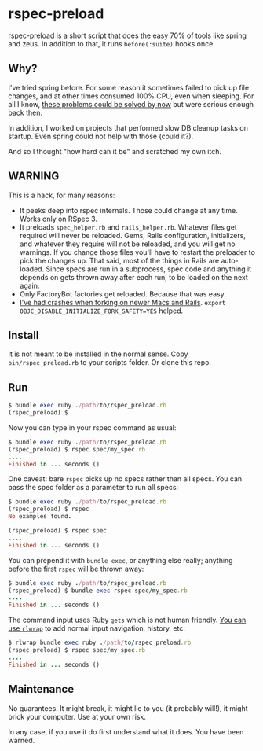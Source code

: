 # rspec-preload

rspec-preload is a short script that does the easy 70% of tools like spring and zeus. In addition to that, it runs `before(:suite)` hooks once.

## Why?

I've tried spring before. For some reason it sometimes failed to pick up file changes, and at other times consumed 100% CPU, even when sleeping. For all I know, [these problems could be solved by now](https://github.com/rails/spring/issues/636) but were serious enough back then.

In addition, I worked on projects that performed slow DB cleanup tasks on startup. Even spring could not help with those (could it?).

And so I thought "how hard can it be" and scratched my own itch.

## WARNING

This is a hack, for many reasons:

- It peeks deep into rspec internals. Those could change at any time. Works only on RSpec 3.
- It preloads `spec_helper.rb` and `rails_helper.rb`. Whatever files get required will never be reloaded. Gems, Rails configuration, initializers, and whatever they require will not be reloaded, and you will get no warnings. If you change those files you'll have to restart the preloader to pick the changes up. That said, most of the things in Rails are auto-loaded. Since specs are run in a subprocess, spec code and anything it depends on gets thrown away after each run, to be loaded on the next again.
- Only FactoryBot factories get reloaded. Because that was easy.
- [I've had crashes when forking on newer Macs and Rails](https://stackoverflow.com/q/52941426). `export OBJC_DISABLE_INITIALIZE_FORK_SAFETY=YES` helped.

## Install

It is not meant to be installed in the normal sense. Copy `bin/rspec_preload.rb` to your scripts folder. Or clone this repo.

## Run

```ruby
$ bundle exec ruby ./path/to/rspec_preload.rb
(rspec_preload) $
```

Now you can type in your rspec command as usual:

```ruby
$ bundle exec ruby ./path/to/rspec_preload.rb
(rspec_preload) $ rspec spec/my_spec.rb
....
Finished in ... seconds ()
```

One caveat: bare `rspec` picks up no specs rather than all specs. You can pass the spec folder as a parameter to run all specs:

```ruby
$ bundle exec ruby ./path/to/rspec_preload.rb
(rspec_preload) $ rspec
No examples found.

(rspec_preload) $ rspec spec
....
Finished in ... seconds ()
```

You can prepend it with `bundle exec`, or anything else really; anything before the first `rspec` will be thrown away:

```ruby
$ bundle exec ruby ./path/to/rspec_preload.rb
(rspec_preload) $ bundle exec rspec spec/my_spec.rb
....
Finished in ... seconds ()
```

The command input uses Ruby `gets` which is not human friendly. [You can use `rlwrap`](https://github.com/hanslub42/rlwrap) to add normal input navigation, history, etc:

```ruby
$ rlwrap bundle exec ruby ./path/to/rspec_preload.rb
(rspec_preload) $ rspec spec/my_spec.rb
....
Finished in ... seconds ()
```

## Maintenance

No guarantees. It might break, it might lie to you (it probably will!), it might brick your computer. Use at your own risk.

In any case, if you use it do first understand what it does. You have been warned.
